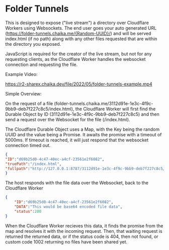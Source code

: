 # Folder Tunnels
This is designed to expose ("live stream") a directory over Cloudflare Workers using Websockets. The end user goes your auto generated URL (https://folder-tunnels.chaika.me/{Random-UUID}/) and will be served index.html (if no path) along with any other files requested that are within the directory you exposed. 

JavaScript is required for the creator of the live stream, but not for any requesting clients, as the Cloudflare Worker handles the websocket connection and requesting the file.


Example Video:

https://r2-sharex.chaika.dev/file/2022/05/folder-tunnels-example.mp4

Simple Overview:

On the request of a file (folder-tunnels.chaika.me/3112d91e-1e3c-4f9c-9bb9-deb7f227c8c5/index.html), the Cloudflare Worker will first find the Durable Object by ID (3112d91e-1e3c-4f9c-9bb9-deb7f227c8c5) and then send a request over the Websocket for the file (/index.html).

The Cloudflare Durable Object uses a Map, with the Key being the random UUID and the value being a Promise. It awaits the promise with a timeout of 5000ms. If timeout is reached, it will just respond that the websocket connection timed out.

```json
{
"ID":"d69b25d0-4c47-40ec-a4cf-23561e2f6082",
"truePath":"/index.html",
"fullpath":"http://127.0.0.1:8787/3112d91e-1e3c-4f9c-9bb9-deb7f227c8c5/"
}
```
The host responds with the file data over the Websocket, back to the Cloudflare Worker
```json
{
    "ID":"d69b25d0-4c47-40ec-a4cf-23561e2f6082",
    "DATA":"This would be base64 encoded file data",
    "status":200
}
```
When the Cloudflare Worker recieves this data, it finds the promise from the map and resolves it with the incoming request. Then, that waiting request is returned the returned data, or if the status code is 404, then not found, or custom code 1002 returning no files have been shared yet.